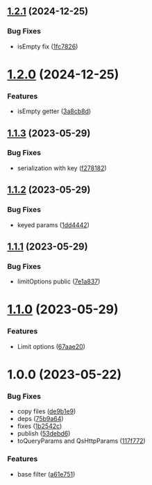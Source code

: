 ## [1.2.1](https://github.com/menelai/base-filter/compare/v1.2.0...v1.2.1) (2024-12-25)


### Bug Fixes

* isEmpty fix ([1fc7826](https://github.com/menelai/base-filter/commit/1fc782603f2aff3f3c2d21f8a249a65d69b14d0f))

# [1.2.0](https://github.com/menelai/base-filter/compare/v1.1.3...v1.2.0) (2024-12-25)


### Features

* isEmpty getter ([3a8cb8d](https://github.com/menelai/base-filter/commit/3a8cb8d0e67b52481915cfc5169366a85c2201a5))

## [1.1.3](https://github.com/menelai/base-filter/compare/v1.1.2...v1.1.3) (2023-05-29)


### Bug Fixes

* serialization with key ([f278182](https://github.com/menelai/base-filter/commit/f278182fee301d35d77af4b31d72e9f0781ff2ce))

## [1.1.2](https://github.com/menelai/base-filter/compare/v1.1.1...v1.1.2) (2023-05-29)


### Bug Fixes

* keyed params ([1dd4442](https://github.com/menelai/base-filter/commit/1dd4442cb692b5566a78fb059495fb3a00230375))

## [1.1.1](https://github.com/menelai/base-filter/compare/v1.1.0...v1.1.1) (2023-05-29)


### Bug Fixes

* limitOptions public ([7e1a837](https://github.com/menelai/base-filter/commit/7e1a8373c82d5596ab3b2158b336ea863732b34d))

# [1.1.0](https://github.com/menelai/base-filter/compare/v1.0.0...v1.1.0) (2023-05-29)


### Features

* Limit options ([67aae20](https://github.com/menelai/base-filter/commit/67aae20eed335a6609e65cb2a55aad8cf2ac7d49))

# 1.0.0 (2023-05-22)


### Bug Fixes

* copy files ([de9b1e9](https://github.com/menelai/base-filter/commit/de9b1e9b93237e27a584a51b1299e527e8036ccc))
* deps ([75b9a64](https://github.com/menelai/base-filter/commit/75b9a6425b9f4ac79d3be96d3a107af8e562bc5f))
* fixes ([1b2542c](https://github.com/menelai/base-filter/commit/1b2542cf3277861a44067495e49d57fe9e7b915f))
* publish ([53debd6](https://github.com/menelai/base-filter/commit/53debd6dd42b15f71ce760f8ec5600592aae9ec2))
* toQueryParams and QsHttpParams ([117f772](https://github.com/menelai/base-filter/commit/117f77230f092bb22635809ea0776c049ac77f77))


### Features

* base filter ([a61e751](https://github.com/menelai/base-filter/commit/a61e7513cd3660ef17ecf0171f019d16863e50b7))
